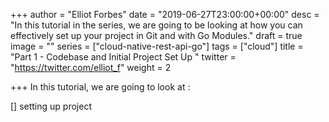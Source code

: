 +++
author = "Elliot Forbes"
date = "2019-06-27T23:00:00+00:00"
desc = "In this tutorial in the series, we are going to be looking at how you can effectively set up your project in Git and with Go Modules."
draft = true
image = ""
series = ["cloud-native-rest-api-go"]
tags = ["cloud"]
title = "Part 1 - Codebase and Initial Project Set Up "
twitter = "https://twitter.com/elliot_f"
weight = 2

+++
In this tutorial, we are going to look at :

\[\] setting up project